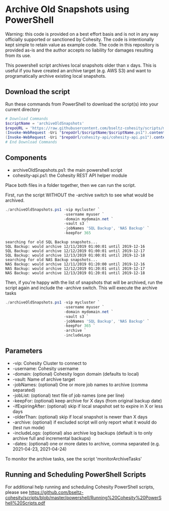 # Archive Old Snapshots using PowerShell

Warning: this code is provided on a best effort basis and is not in any way officially supported or sanctioned by Cohesity. The code is intentionally kept simple to retain value as example code. The code in this repository is provided as-is and the author accepts no liability for damages resulting from its use.

This powershell script archives local snapshots older than x days. This is useful if you have created an archive target (e.g. AWS S3) and want to programatically archive existing local snapshots.

## Download the script

Run these commands from PowerShell to download the script(s) into your current directory

```powershell
# Download Commands
$scriptName = 'archiveOldSnapshots'
$repoURL = 'https://raw.githubusercontent.com/bseltz-cohesity/scripts/master/powershell'
(Invoke-WebRequest -Uri "$repoUrl/$scriptName/$scriptName.ps1").content | Out-File "$scriptName.ps1"; (Get-Content "$scriptName.ps1") | Set-Content "$scriptName.ps1"
(Invoke-WebRequest -Uri "$repoUrl/cohesity-api/cohesity-api.ps1").content | Out-File cohesity-api.ps1; (Get-Content cohesity-api.ps1) | Set-Content cohesity-api.ps1
# End Download Commands
```

## Components

* archiveOldSnapshots.ps1: the main powershell script
* cohesity-api.ps1: the Cohesity REST API helper module

Place both files in a folder together, then we can run the script.

First, run the script WITHOUT the -archive switch to see what would be archived.

```powershell
./archiveOldSnapshots.ps1 -vip mycluster `
                          -username myuser `
                          -domain mydomain.net `
                          -vault s3 `
                          -jobNames 'SQL Backup', 'NAS Backup' `
                          -keepFor 365
```

```text
searching for old SQL Backup snapshots...
SQL Backup: would archive 12/11/2019 01:00:01 until 2019-12-16
SQL Backup: would archive 12/12/2019 01:00:01 until 2019-12-17
SQL Backup: would archive 12/13/2019 01:00:01 until 2019-12-18
searching for old NAS Backup snapshots...
NAS Backup: would archive 12/11/2019 01:20:00 until 2019-12-16
NAS Backup: would archive 12/12/2019 01:20:01 until 2019-12-17
NAS Backup: would archive 12/13/2019 01:20:01 until 2019-12-18
```

Then, if you're happy with the list of snapshots that will be archived, run the script again and include the -archive switch. This will execute the archive tasks

```powershell
./archiveOldSnapshots.ps1 -vip mycluster `
                          -username myuser `
                          -domain mydomain.net `
                          -vault s3 `
                          -jobNames 'SQL Backup', 'NAS Backup' `
                          -keepFor 365 `
                          -archive `
                          -includeLogs
```

## Parameters

* -vip: Cohesity Cluster to connect to
* -username: Cohesity username
* -domain: (optional) Cohesity logon domain (defaults to local)
* -vault: Name of archive target
* -jobNames: (optional) One or more job names to archive (comma separated)
* -jobList: (optional) text file of job names (one per line)
* -keepFor: (optional) keep archive for X days (from original backup date)
* -ifExpiringAfter: (optional) skip if local snapshot set to expire in X or less days
* -olderThan: (optional) skip if local snapshot is newer than X days
* -archive: (optional) if excluded script will only report what it would do (test run mode)
* -includeLogs: (optional) also archive log backups (default is to only archive full and incremental backups)
* -dates: (optional) one or more dates to archive, comma separated (e.g. 2021-04-23, 2021-04-24)

To monitor the archive tasks, see the script 'monitorArchiveTasks'

## Running and Scheduling PowerShell Scripts

For additional help running and scheduling Cohesity PowerShell scripts, please see <https://github.com/bseltz-cohesity/scripts/blob/master/powershell/Running%20Cohesity%20PowerShell%20Scripts.pdf>
